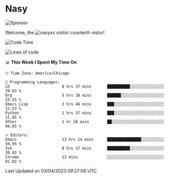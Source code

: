 # Nasy

<!--
<p align="center">
<img height="200" src="https://github-readme-stats.vercel.app/api?username=nasyxx&count_private=true&show_icons=true&theme=dracula&include_all_commits=true"/>
<img height="200" src="https://github-readme-stats.vercel.app/api/top-langs/?username=nasyxx&theme=dracula&hide=html,jupyter+notebook&count_private=true&show_icons=true"/>
</p>

  
----------------
-->

![Sponsor](https://img.shields.io/static/v1.svg?label=Sponsor&message=%E2%9D%A4&logo=GitHub&style=flat&color=pink)
 
Welcome, the ![nasyxx visitor counter](https://count.getloli.com/get/@nasyxx?theme=rule34)th vistor!
 
<!--START_SECTION:waka-->
![Code Time](http://img.shields.io/badge/Code%20Time-3%2C342%20hrs%2042%20mins-blue)

![Lines of code](https://img.shields.io/badge/From%20Hello%20World%20I%27ve%20Written-6.2%20million%20lines%20of%20code-blue)

📊 **This Week I Spent My Time On** 

```text
🕑︎ Time Zone: America/Chicago

💬 Programming Languages: 
sh                       8 hrs 37 mins       ██████████░░░░░░░░░░░░░░░   39.03 % 
Org                      5 hrs 38 mins       ██████░░░░░░░░░░░░░░░░░░░   25.55 % 
Emacs Lisp               2 hrs 46 mins       ███░░░░░░░░░░░░░░░░░░░░░░   12.53 % 
Python                   2 hrs 37 mins       ███░░░░░░░░░░░░░░░░░░░░░░   11.85 % 
Other                    1 hr 28 mins        ██░░░░░░░░░░░░░░░░░░░░░░░   06.65 % 

🔥 Editors: 
Emacs                    13 hrs 14 mins      ███████████████░░░░░░░░░░   59.95 % 
Zsh                      8 hrs 37 mins       ██████████░░░░░░░░░░░░░░░   39.03 % 
Chrome                   13 mins             ░░░░░░░░░░░░░░░░░░░░░░░░░   01.02 % 
```


 Last Updated on 03/04/2023 09:27:06 UTC
<!--END_SECTION:waka-->

<!-- ![visitors](https://visitor-badge.laobi.icu/badge?page_id=nasyxx.nasyxx) -->
